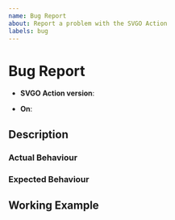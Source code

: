 ```yaml
---
name: Bug Report
about: Report a problem with the SVGO Action
labels: bug
---
```


# Bug Report

<!-- The version of the action you're using -->
- **SVGO Action version**: <!-- e.g. v1.1.0 -->

<!-- The context in which the action is running -->
- **On**: <!-- choose from: 'push', 'pull_request' -->

## Description

<!-- Describe the bug in general terms -->

### Actual Behaviour

<!-- Describe the actual behaviour of the action you're observing -->

### Expected Behaviour

<!-- Describe the behaviour you would have expected from the action -->

## Working Example

<!--
If you are using the Action in an open source project, please link to the action
run where the bug occurred. Else, provide a (small) working example that
reproduces the bug (preferably an open source GitHub project).
-->
